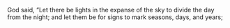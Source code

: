 God said, “Let there be lights in the expanse of the sky to divide the day from the night; and let them be for signs to mark seasons, days, and years;